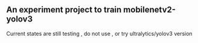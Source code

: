 ## An experiment project to train mobilenetv2-yolov3 

Current states are still testing , do not use , or try ultralytics/yolov3 version

